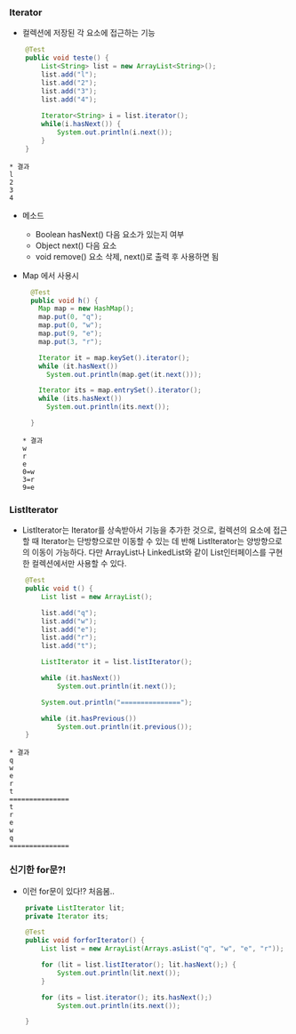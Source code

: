 
### Iterator
- 컬렉션에 저장된 각 요소에 접근하는 기능
```java
	@Test
	public void teste() {
		List<String> list = new ArrayList<String>();
		list.add("l");
		list.add("2");
		list.add("3");
		list.add("4");
		
		Iterator<String> i = list.iterator();
		while(i.hasNext()) {
			System.out.println(i.next());
		}
	}
```
```
* 결과
l
2
3
4
```
- 메소드
  - Boolean hasNext() 다음 요소가 있는지 여부
  - Object next() 다음 요소 
  - void remove() 요소 삭제, next()로 출력 후 사용하면 됨

- Map 에서 사용시
  ```java
  	@Test
    public void h() {
      Map map = new HashMap();
      map.put(0, "q");
      map.put(0, "w");
      map.put(9, "e");
      map.put(3, "r");

      Iterator it = map.keySet().iterator();
      while (it.hasNext())
        System.out.println(map.get(it.next()));

      Iterator its = map.entrySet().iterator();
      while (its.hasNext())
        System.out.println(its.next());

    }
  ```
  ```
  * 결과
  w
  r
  e
  0=w
  3=r
  9=e
  ```
  
### ListIterator
- ListIterator는 Iterator를 상속받아서 기능을 추가한 것으로, 컬렉션의 요소에 접근할 때 Iterator는 단방향으로만 이동할 수 있는 데 반해 ListIterator는 양방향으로의 이동이 가능하다. 다만 ArrayList나 LinkedList와 같이 List인터페이스를 구현한 컬렉션에서만 사용할 수 있다.
```java
	@Test
	public void t() {
		List list = new ArrayList();

		list.add("q");
		list.add("w");
		list.add("e");
		list.add("r");
		list.add("t");

		ListIterator it = list.listIterator();

		while (it.hasNext())
			System.out.println(it.next());

		System.out.println("===============");

		while (it.hasPrevious())
			System.out.println(it.previous());
	}
```
```
* 결과
q
w
e
r
t
===============
t
r
e
w
q
===============
```

### 신기한 for문?!
- 이런 for문이 있다!? 처음봄..
```java
	private ListIterator lit;
	private Iterator its;

	@Test
	public void forforIterator() {
		List list = new ArrayList(Arrays.asList("q", "w", "e", "r"));

		for (lit = list.listIterator(); lit.hasNext();) {
			System.out.println(lit.next());
		}

		for (its = list.iterator(); its.hasNext();)
			System.out.println(its.next());

	}
```
